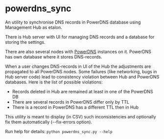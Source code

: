 # powerdns_sync
An utility to synchronise DNS records in PowerDNS database using Management Hub as etalon.

There is Hub server with UI for managing DNS records and a database for storing the settings.

There are also several nodes with [PowerDNS](https://en.wikipedia.org/wiki/PowerDNS) instances on it. PowerDNS has own database where it stores DNS-records.

When a user changes DNS-records in UI of the Hub the adjustments are propagated to all PowerDNS nodes. Some failures (like networking, bugs in Hub server code) lead to consistency violation between Hub and PowerDNS databases. Here is the list of possible violations:
* Records deleted in Hub are remained at least in one of the PowerDNS DB
* There are several records in PowerDNS differ only by TTL
* There is a record in PowerDNS has a different TTL then in Hub

This utility is meant to display (in CSV) such inconsistencies and optionally fix them automatically (--fix-errors option).

Run help for details:
``python powerdns_sync.py --help``

